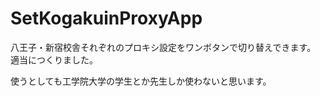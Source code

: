 SetKogakuinProxyApp
===================
八王子・新宿校舎それぞれのプロキシ設定をワンボタンで切り替えできます。
適当につくりました。

使うとしても工学院大学の学生とか先生しか使わないと思います。
